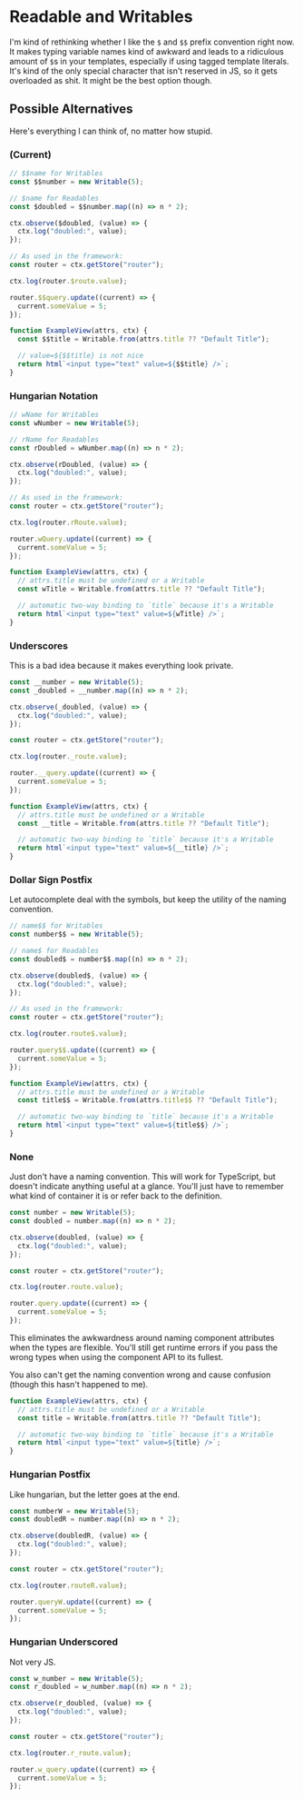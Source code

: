 # Readable and Writables

I'm kind of rethinking whether I like the `$` and `$$` prefix convention right now. It makes typing variable names kind of awkward and leads to a ridiculous amount of `$`s in your templates, especially if using tagged template literals. It's kind of the only special character that isn't reserved in JS, so it gets overloaded as shit. It might be the best option though.

## Possible Alternatives

Here's everything I can think of, no matter how stupid.

### (Current)

```js
// $$name for Writables
const $$number = new Writable(5);

// $name for Readables
const $doubled = $$number.map((n) => n * 2);

ctx.observe($doubled, (value) => {
  ctx.log("doubled:", value);
});

// As used in the framework:
const router = ctx.getStore("router");

ctx.log(router.$route.value);

router.$$query.update((current) => {
  current.someValue = 5;
});

function ExampleView(attrs, ctx) {
  const $$title = Writable.from(attrs.title ?? "Default Title");

  // value=${$$title} is not nice
  return html`<input type="text" value=${$$title} />`;
}
```

### Hungarian Notation

```js
// wName for Writables
const wNumber = new Writable(5);

// rName for Readables
const rDoubled = wNumber.map((n) => n * 2);

ctx.observe(rDoubled, (value) => {
  ctx.log("doubled:", value);
});

// As used in the framework:
const router = ctx.getStore("router");

ctx.log(router.rRoute.value);

router.wQuery.update((current) => {
  current.someValue = 5;
});

function ExampleView(attrs, ctx) {
  // attrs.title must be undefined or a Writable
  const wTitle = Writable.from(attrs.title ?? "Default Title");

  // automatic two-way binding to `title` because it's a Writable
  return html`<input type="text" value=${wTitle} />`;
}
```

### Underscores

This is a bad idea because it makes everything look private.

```js
const __number = new Writable(5);
const _doubled = __number.map((n) => n * 2);

ctx.observe(_doubled, (value) => {
  ctx.log("doubled:", value);
});

const router = ctx.getStore("router");

ctx.log(router._route.value);

router.__query.update((current) => {
  current.someValue = 5;
});

function ExampleView(attrs, ctx) {
  // attrs.title must be undefined or a Writable
  const __title = Writable.from(attrs.title ?? "Default Title");

  // automatic two-way binding to `title` because it's a Writable
  return html`<input type="text" value=${__title} />`;
}
```

### Dollar Sign Postfix

Let autocomplete deal with the symbols, but keep the utility of the naming convention.

```js
// name$$ for Writables
const number$$ = new Writable(5);

// name$ for Readables
const doubled$ = number$$.map((n) => n * 2);

ctx.observe(doubled$, (value) => {
  ctx.log("doubled:", value);
});

// As used in the framework:
const router = ctx.getStore("router");

ctx.log(router.route$.value);

router.query$$.update((current) => {
  current.someValue = 5;
});

function ExampleView(attrs, ctx) {
  // attrs.title must be undefined or a Writable
  const title$$ = Writable.from(attrs.title$$ ?? "Default Title");

  // automatic two-way binding to `title` because it's a Writable
  return html`<input type="text" value=${title$$} />`;
}
```

### None

Just don't have a naming convention. This will work for TypeScript, but doesn't indicate anything useful at a glance. You'll just have to remember what kind of container it is or refer back to the definition.

```js
const number = new Writable(5);
const doubled = number.map((n) => n * 2);

ctx.observe(doubled, (value) => {
  ctx.log("doubled:", value);
});

const router = ctx.getStore("router");

ctx.log(router.route.value);

router.query.update((current) => {
  current.someValue = 5;
});
```

This eliminates the awkwardness around naming component attributes when the types are flexible. You'll still get runtime errors if you pass the wrong types when using the component API to its fullest.

You also can't get the naming convention wrong and cause confusion (though this hasn't happened to me).

```js
function ExampleView(attrs, ctx) {
  // attrs.title must be undefined or a Writable
  const title = Writable.from(attrs.title ?? "Default Title");

  // automatic two-way binding to `title` because it's a Writable
  return html`<input type="text" value=${title} />`;
}
```

### Hungarian Postfix

Like hungarian, but the letter goes at the end.

```js
const numberW = new Writable(5);
const doubledR = number.map((n) => n * 2);

ctx.observe(doubledR, (value) => {
  ctx.log("doubled:", value);
});

const router = ctx.getStore("router");

ctx.log(router.routeR.value);

router.queryW.update((current) => {
  current.someValue = 5;
});
```

### Hungarian Underscored

Not very JS.

```js
const w_number = new Writable(5);
const r_doubled = w_number.map((n) => n * 2);

ctx.observe(r_doubled, (value) => {
  ctx.log("doubled:", value);
});

const router = ctx.getStore("router");

ctx.log(router.r_route.value);

router.w_query.update((current) => {
  current.someValue = 5;
});
```
